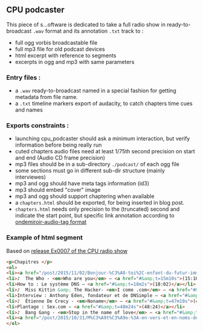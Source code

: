 ## CPU podcaster

This piece of s...oftware is dedicated to take a full radio show in ready-to-broadcast `.wav` format and its annotation `.txt` track to :

- full ogg vorbis broadcastable file
- full mp3 file for old podcast devices
- html excerpt with reference to segments
- excerpts in ogg and mp3 with same parameters

### Entry files :

- a `.wav` ready-to-broadcast named in a special fashion for getting metadata from file name. 
- a `.txt` timeline markers export of audacity, to catch chapters time cues and names

### Exports constraints :

- launching cpu_podcaster should ask a minimum interaction, but verify information before being really run
- cuted chapters audio files need at least 1/75th second precision on start and end (Audio CD frame precision)
- mp3 files should be in a sub-directory `./podcast/` of each ogg file
- some sections must go in different sub-dir structure (mainly interviewes)
- mp3 and ogg should have meta tags information (id3)
- mp3 should embed "cover" image
- mp3 and ogg should support chaptering when available
- a `chapters.html` should be exported, for being inserted in blog post.
- `chapters.html` needs only precision to the (truncated) second and indicate the start point, but specific link annotation according to [ondemiroir-audio-tag format](https://github.com/dascritch/ondemiroir-audio-tag)

### Example of html segment

Based on [release Ex0007 of the CPU radio show](http://cpu.dascritch.net/post/2015/10/29/Ex0007-Noms-de-domaines)

```html
<p>Chapitres </p>
<ol>
<li><a href="/post/2015/11/02/Bonjour-%C3%A0-toi%2C-enfant-du-futur-imm%C3%A9diat-%3A-j-ai-lou%C3%A9-cpu.pm">Bonjour à toi, enfant du futur immédiat : J'ai loué cpu.pm</a> — <a href="#&amp;t=1m18s">(1:18)</a></li>
<li>♪  The Who - <em>Who are you</em> — <a href="#&amp;t=15m10s">(15:10)</a></li>
<li>How to : Le système DNS — <a href="#&amp;t=18m2s">(18:02)</a></li>
<li>♪  Miss Kittin &amp; The Hacker- <em>I come .com</em> — <a href="#&amp;t=24m9s">(24:09)</a></li>
<li>Interview : Anthony Eden, fondateur et de DNSimple — <a href="#&amp;t=29m22s">(29:22)</a></li>
<li>♪  Étienne De Crecy - <em>Noname</em> — <a href="#&amp;t=47m10s">(47:10)</a></li>
<li>Plantage : Sex.com — <a href="#&amp;t=48m24s">(48:24)</a></li>
<li>♪  Bang Gang - <em>Stop in the name of love</em> — <a href="#&amp;t=54m26s">(54:26)</a></li>
<li><a href="/post/2015/10/31/M%C3%A9t%C3%A9o-%3A-en-vers-et-en-noms-de-domaine">Météo : en vers des domaines</a> — <a href="#&amp;t=56m44s">(56:44)</a></li>
</ol>
```